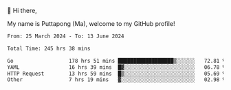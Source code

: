 👋 Hi there,

My name is Puttapong (Ma), welcome to my GitHub profile!

<!--START_SECTION:waka-->

```txt
From: 25 March 2024 - To: 13 June 2024

Total Time: 245 hrs 38 mins

Go                  178 hrs 51 mins ██████████████████▒░░░░░░   72.81 %
YAML                16 hrs 39 mins  █▓░░░░░░░░░░░░░░░░░░░░░░░   06.78 %
HTTP Request        13 hrs 59 mins  █▒░░░░░░░░░░░░░░░░░░░░░░░   05.69 %
Other               7 hrs 19 mins   ▓░░░░░░░░░░░░░░░░░░░░░░░░   02.98 %
```

<!--END_SECTION:waka-->
